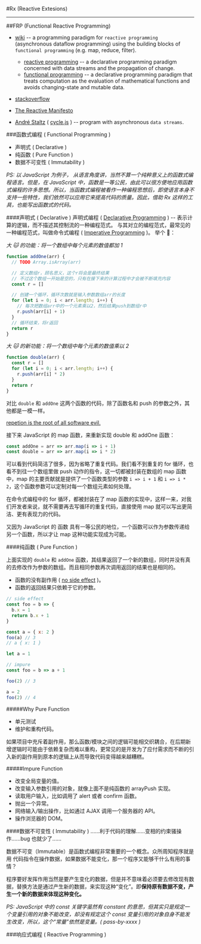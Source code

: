 #Rx (Reactive Extesions)

---

<!-- what is FRP -->

##FRP (Functional Reactive Programming)

- [wiki](https://en.wikipedia.org/wiki/Functional_reactive_programming) -- a programming paradigm for `reactive programming` (asynchronous dataflow programming) using the building blocks of `functional programming` (e.g. map, reduce, filter).

  - [reactive programming](https://en.wikipedia.org/wiki/Reactive_programming) -- a declarative programming paradigm concerned with data streams and the propagation of change.
  - [functional programming](https://en.wikipedia.org/wiki/Functional_programming) -- a declarative programming paradigm that treats computation as the evaluation of mathematical functions and avoids changing-state and mutable data.

- [stackoverflow](https://stackoverflow.com/a/1030631)

- [The Reactive Manifesto](https://www.reactivemanifesto.org)

- [André Staltz](https://gist.github.com/staltz) ( [cycle.js](https://cycle.js.org) ) -- program with asynchronous `data streams`.
  <!-- https://gist.github.com/staltz/868e7e9bc2a7b8c1f754#what-is-reactive-programming -->

<!-- - [Microsoft's Rx terminology](https://archive.codeplex.com/?p=rx) -- Rx = Observables + [LINQ](https://en.wikipedia.org/wiki/Language_Integrated_Query) + Schedulers -->

<!-- something about functional programming -->

###函数式编程 ( Functional Programming )

- 声明式 ( Declarative )
- 纯函数 ( Pure Function )
- 数据不可变性 ( Immutability )

_PS: 以 JavaScript 为例子， 从语⾔⾓度讲，当然不算⼀个纯粹意义上的函数式编程语⾔。但是，在 JavaScript 中，函数是⼀等公民，由此可以很⽅便地应⽤函数式编程的许多思想。所以，当函数式编程被看作⼀种编程思想后，即使语⾔本⾝不⽀持⼀些特性，我们依然可以应⽤它来提⾼代码的质量。因此，借助 Rx 这样的工具，也能写出函数式的代码。_

####声明式 ( Declarative )
声明式编程 ( [Declarative Programming](https://en.wikipedia.org/wiki/Declarative_programming) ) -- 表示计算的逻辑，而不描述其控制流的一种编程范式。
与其对立的编程范式，最常见的⼀种编程范式，叫做命令式编程 ( [Imperative Programming](https://en.wikipedia.org/wiki/Imperative_programming) )。
举个 🌰：

_大 🐱 的功能：将⼀个数组中每个元素的数值都加 1_

```javascript
function addOne(arr) {
  // TODO Array.isArray(arr)

  // 定义数组r，顾名思义，这个r将会是最终结果
  // 不过这个数组⼀开始是空的，只有在接下来的计算过程中才会被不断填充内容
  const r = []

  // 创建⼀个循环，循环次数就是输⼊参数数组arr的长度
  for (let i = 0; i < arr.length; i++) {
    // 每次把数组arr中的⼀个元素乘以2，然后结果push到数组r中
    r.push(arr[i] + 1)
  }
  // 循环结束，将r返回
  return r
}
```

_大 🐱 的新功能：将⼀个数组中每个元素的数值乘以 2_

```javascript
function double(arr) {
  const r = []
  for (let i = 0; i < arr.length; i++) {
    r.push(arr[i] * 2)
  }
  return r
}
```

对比 `double` 和 `addOne` 这两个函数的代码，除了函数名和 push 的参数之外，其他都是一模一样。

[repetion is the root of all software evil.](https://books.google.com/books?id=UTgFCAAAQBAJ&lpg=PP1&hl=zh-CN&pg=PA162#v=onepage&q&f=true)

接下来 JavaScript 的 map 函数，来重新实现 double 和 addOne 函数：

```javascript
const addOne = arr => arr.map(i => i + 1)
const double = arr => arr.map(i => i * 2)
```

可以看到代码简洁了很多，因为省略了重复代码。我们看不到重复的 for 循环，也看不到往⼀个数组⾥做 push 动作的指令，这⼀切都被封装在数组的 map 函数中，map 的主要贡献就是提供了⼀个函数类型的参数 `i => i + 1` 和 `i => i * 2`，这个函数参数可以定制对每⼀个数组元素如何处理。

在命令式编程中的 for 循环，都被封装在了 map 函数的实现中，这样⼀来，对我们开发者来说，就不需要再去写循环的重复代码，直接使⽤ map 就可以写出更简洁、更有表现⼒的代码。

又因为 JavaScript 的 函数 具有一等公民的地位，⼀个函数可以作为参数传递给另⼀个函数，所以才让 map 这种功能实现成为可能。

####纯函数 ( Pure Function )

上⾯实现的 `double` 和 `addOne` 函数，其结果返回了一个新的数组，同时并没有真的去修改作为参数的数组。而且相同参数再次调用返回的结果也是相同的。

- 函数的没有副作用 ( [no side effect](<https://en.wikipedia.org/wiki/Side_effect_(computer_science)>) )。
- 函数的返回结果只依赖于它的参数。

```javascript
// side effect
const foo = b => {
  b.x = 1
  return b.x + 1
}

const a = { x: 2 }
foo(a) // 3
// a { x: 1 }
```

```javascript
let a = 1

// impure
const foo = b => a + 1

foo(2) // 3

a = 2
foo(2) // 4
```

#####Why Pure Function

- 单元测试
- 维护和重构代码。

如果项目中充斥着副作用，那么函数/模块之间的逻辑可能相交织耦合，在后期新增逻辑时可能由于依赖复杂而难以重构，更常见的是开发为了应付需求而不断的引入新的副作用到原本的逻辑上从而导致代码变得越来越糟糕。

#####Impure Function

- 改变全局变量的值。
- 改变输⼊参数引⽤的对象，就像上⾯不是纯函数的 arrayPush 实现。
- 读取⽤户输⼊，⽐如调⽤了 alert 或者 confirm 函数。
- 抛出⼀个异常。
- ⽹络输⼊/输出操作，⽐如通过 AJAX 调⽤⼀个服务器的 API。
- 操作浏览器的 DOM。

####数据不可变性 ( Immutability )
......利于代码的理解......变相的约束骚操作......bug 也就少了......

数据不可变（Immutable）是函数式编程⾮常重要的⼀个概念。众所周知程序就是⽤
代码指令在操作数据，如果数据不能变化，那⼀个程序又能够⼲什么有⽤的事情？

程序要好发挥作⽤当然是要产⽣变化的数据，但是并不意味着必须要去修改现有数据，替换⽅法是通过产⽣新的数据，来实现这种“变化”。即**保持原有数据不变，产⽣⼀个新的数据来体现这种变化。**

_PS: JavaScript 中的 const 关键字虽然有 constant 的意思，但其实只是规定⼀个变量引⽤的对象不能改变，却没有规定这个 const 变量引⽤的对象⾃⾝不能发⽣改变，所以，这个“常量”依然是变量。( pass-by-xxxx )_

###响应式编程 ( Reactive Programming )
